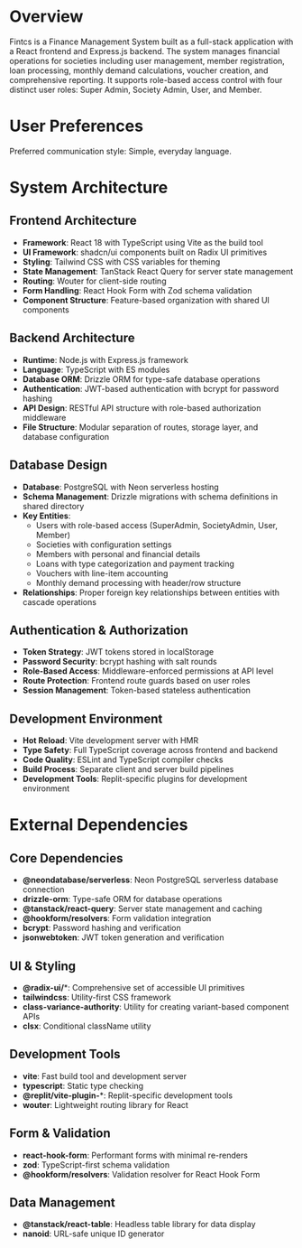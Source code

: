 # Overview

Fintcs is a Finance Management System built as a full-stack application with a React frontend and Express.js backend. The system manages financial operations for societies including user management, member registration, loan processing, monthly demand calculations, voucher creation, and comprehensive reporting. It supports role-based access control with four distinct user roles: Super Admin, Society Admin, User, and Member.

# User Preferences

Preferred communication style: Simple, everyday language.

# System Architecture

## Frontend Architecture
- **Framework**: React 18 with TypeScript using Vite as the build tool
- **UI Framework**: shadcn/ui components built on Radix UI primitives
- **Styling**: Tailwind CSS with CSS variables for theming
- **State Management**: TanStack React Query for server state management
- **Routing**: Wouter for client-side routing
- **Form Handling**: React Hook Form with Zod schema validation
- **Component Structure**: Feature-based organization with shared UI components

## Backend Architecture
- **Runtime**: Node.js with Express.js framework
- **Language**: TypeScript with ES modules
- **Database ORM**: Drizzle ORM for type-safe database operations
- **Authentication**: JWT-based authentication with bcrypt for password hashing
- **API Design**: RESTful API structure with role-based authorization middleware
- **File Structure**: Modular separation of routes, storage layer, and database configuration

## Database Design
- **Database**: PostgreSQL with Neon serverless hosting
- **Schema Management**: Drizzle migrations with schema definitions in shared directory
- **Key Entities**: 
  - Users with role-based access (SuperAdmin, SocietyAdmin, User, Member)
  - Societies with configuration settings
  - Members with personal and financial details
  - Loans with type categorization and payment tracking
  - Vouchers with line-item accounting
  - Monthly demand processing with header/row structure
- **Relationships**: Proper foreign key relationships between entities with cascade operations

## Authentication & Authorization
- **Token Strategy**: JWT tokens stored in localStorage
- **Password Security**: bcrypt hashing with salt rounds
- **Role-Based Access**: Middleware-enforced permissions at API level
- **Route Protection**: Frontend route guards based on user roles
- **Session Management**: Token-based stateless authentication

## Development Environment
- **Hot Reload**: Vite development server with HMR
- **Type Safety**: Full TypeScript coverage across frontend and backend
- **Code Quality**: ESLint and TypeScript compiler checks
- **Build Process**: Separate client and server build pipelines
- **Development Tools**: Replit-specific plugins for development environment

# External Dependencies

## Core Dependencies
- **@neondatabase/serverless**: Neon PostgreSQL serverless database connection
- **drizzle-orm**: Type-safe ORM for database operations
- **@tanstack/react-query**: Server state management and caching
- **@hookform/resolvers**: Form validation integration
- **bcrypt**: Password hashing and verification
- **jsonwebtoken**: JWT token generation and verification

## UI & Styling
- **@radix-ui/***: Comprehensive set of accessible UI primitives
- **tailwindcss**: Utility-first CSS framework
- **class-variance-authority**: Utility for creating variant-based component APIs
- **clsx**: Conditional className utility

## Development Tools
- **vite**: Fast build tool and development server
- **typescript**: Static type checking
- **@replit/vite-plugin-***: Replit-specific development tools
- **wouter**: Lightweight routing library for React

## Form & Validation
- **react-hook-form**: Performant forms with minimal re-renders
- **zod**: TypeScript-first schema validation
- **@hookform/resolvers**: Validation resolver for React Hook Form

## Data Management
- **@tanstack/react-table**: Headless table library for data display
- **nanoid**: URL-safe unique ID generator